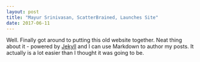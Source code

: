 ```yaml
---
layout: post
title: "Mayur Srinivasan, ScatterBrained, Launches Site"
date: 2017-06-11
---
```


Well. Finally got around to putting this old website together. 
Neat thing about it - powered by [Jekyll](http://jekyllrb.com) and I can use Markdown to author my posts. 
It actually is a lot easier than I thought it was going to be.
